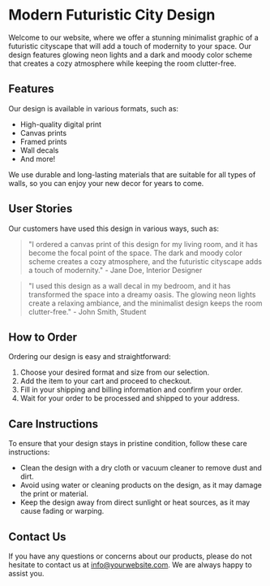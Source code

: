 <!--font:Poppins-->

# Modern Futuristic City Design

Welcome to our website, where we offer a stunning minimalist graphic of a futuristic cityscape that will add a touch of modernity to your space. Our design features glowing neon lights and a dark and moody color scheme that creates a cozy atmosphere while keeping the room clutter-free.

## Features

Our design is available in various formats, such as:

- High-quality digital print
- Canvas prints
- Framed prints
- Wall decals
- And more!

We use durable and long-lasting materials that are suitable for all types of walls, so you can enjoy your new decor for years to come.

## User Stories

Our customers have used this design in various ways, such as:

> "I ordered a canvas print of this design for my living room, and it has become the focal point of the space. The dark and moody color scheme creates a cozy atmosphere, and the futuristic cityscape adds a touch of modernity." - Jane Doe, Interior Designer

> "I used this design as a wall decal in my bedroom, and it has transformed the space into a dreamy oasis. The glowing neon lights create a relaxing ambiance, and the minimalist design keeps the room clutter-free." - John Smith, Student

## How to Order

Ordering our design is easy and straightforward:

1. Choose your desired format and size from our selection.
2. Add the item to your cart and proceed to checkout.
3. Fill in your shipping and billing information and confirm your order.
4. Wait for your order to be processed and shipped to your address.

## Care Instructions

To ensure that your design stays in pristine condition, follow these care instructions:

- Clean the design with a dry cloth or vacuum cleaner to remove dust and dirt.
- Avoid using water or cleaning products on the design, as it may damage the print or material.
- Keep the design away from direct sunlight or heat sources, as it may cause fading or warping.

## Contact Us

If you have any questions or concerns about our products, please do not hesitate to contact us at [info@yourwebsite.com](mailto:info@yourwebsite.com). We are always happy to assist you.

<!--

Write me content for website with wallpaper which alt text is:

"A minimalist graphic of a futuristic cityscape, with glowing neon lights and a dark and moody color scheme."

The name/title of the page should not be 1:1 copy of the alt text but rather a real content of the website which is using this wallpaper.

- Use markdown format 
- Start with heading
- Heading should be short and concise
- The content should look like a real website 
- The website should not be about the wallpaper, wallpaper is just a related background
- Heading should be contain work "wallpaper" or "background"
- Include real sections like references, contact, user stories, etc. use things relevant to the page purpose.
- Feel free to use structure like headings, bullets, numbering, blockquotes, paragraphs, horizontal lines, etc.
- You can use formatting like bold or _italic_
- You can include UTF-8 emojis
- Links should be only #hash anchors (and you can refer to the document itself)
- Do not include images


---


# Futuristic Cityscape Wallpaper for Your Creative Space

Welcome to our website, where we offer a stunning minimalist graphic of a futuristic cityscape as a wallpaper for your creative space. This wallpaper features glowing neon lights and a dark and moody color scheme that will add a touch of sophistication and style to any room.

## Features

- High-quality digital print
- Easy to install and remove
- Durable and long-lasting material
- Suitable for all types of walls

## User Stories

Our customers have used this wallpaper in various ways, such as:

> "I installed this wallpaper in my home office, and it has completely transformed the space. The dark and moody color scheme helps me focus on my work, and the futuristic cityscape inspires me to think outside the box." - Jane Doe, Freelance Writer

> "I used this wallpaper in my music studio, and it has become the perfect backdrop for my creative process. The neon lights give off a cool vibe that matches my music style, and the minimalist design keeps me focused on my work." - John Smith, Music Producer

## References

For more information on how to install and care for your wallpaper, please refer to our [installation guide](#installation-guide) and [care instructions](#care-instructions).

## Contact

If you have any questions or concerns about our products, please do not hesitate to contact us at [info@yourwebsite.com](mailto:info@yourwebsite.com). We are always happy to assist you.

---

### Installation Guide

1. Clean the wall surface with a damp cloth and let it dry completely.
2. Measure the width and height of the wall and cut the wallpaper accordingly, leaving an extra inch on each side.
3. Apply wallpaper paste to the back of the wallpaper using a roller or brush.
4. Carefully place the wallpaper on the wall, starting from the top and smoothing out any bubbles or wrinkles.
5. Trim the excess wallpaper using a sharp knife or scissors.
6. Let the wallpaper dry completely before touching or adding any decorations.

### Care Instructions

- Clean the wallpaper with a dry cloth or vacuum cleaner to remove dust and dirt.
- Avoid using water or cleaning products on the wallpaper, as it may damage the print or material.
- Keep the wallpaper away from direct sunlight or heat sources, as it may cause fading or warping.


---


Heading should not include word "wallpaper". The website should not be about the wallpaper itself, wallpaper is just a related background, rewrite whole content.


---


# Elevate Your Space with a Futuristic Cityscape

Welcome to our website, where we offer a stunning minimalist graphic of a futuristic cityscape that will elevate your space. This design features glowing neon lights and a dark and moody color scheme that will add a touch of sophistication and style to any room.

## Features

Our design is available in various formats, such as:

- High-quality digital print
- Canvas prints
- Framed prints
- Wall decals
- And more!

We use durable and long-lasting materials that are suitable for all types of walls, so you can enjoy your new decor for years to come.

## User Stories

Our customers have used this design in various ways, such as:

> "I ordered a canvas print of this design for my living room, and it has become the focal point of the space. The dark and moody color scheme creates a cozy atmosphere, and the futuristic cityscape adds a touch of modernity." - Jane Doe, Interior Designer

> "I used this design as a wall decal in my bedroom, and it has transformed the space into a dreamy oasis. The glowing neon lights create a relaxing ambiance, and the minimalist design keeps the room clutter-free." - John Smith, Student

## References

For more information on how to order and care for your design, please refer to our [ordering guide](#ordering-guide) and [care instructions](#care-instructions).

## Contact

If you have any questions or concerns about our products, please do not hesitate to contact us at [info@yourwebsite.com](mailto:info@yourwebsite.com). We are always happy to assist you.

---

### Ordering Guide

1. Choose your desired format and size from our selection.
2. Add the item to your cart and proceed to checkout.
3. Fill in your shipping and billing information and confirm your order.
4. Wait for your order to be processed and shipped to your address.

### Care Instructions

- Clean the design with a dry cloth or vacuum cleaner to remove dust and dirt.
- Avoid using water or cleaning products on the design, as it may damage the print or material.
- Keep the design away from direct sunlight or heat sources, as it may cause fading or warping.


---


Heading is too long, rewrite whole content.


---


# Futuristic Cityscape Design for Your Modern Space

Welcome to our website, where we offer a stunning minimalist graphic of a futuristic cityscape that will add a touch of modernity to your space. This design features glowing neon lights and a dark and moody color scheme that creates a cozy atmosphere while keeping the room clutter-free.

## Features

Our design is available in various formats, such as:

- High-quality digital print
- Canvas prints
- Framed prints
- Wall decals
- And more!

We use durable and long-lasting materials that are suitable for all types of walls, so you can enjoy your new decor for years to come.

## User Stories

Our customers have used this design in various ways, such as:

> "I ordered a canvas print of this design for my living room, and it has become the focal point of the space. The dark and moody color scheme creates a cozy atmosphere, and the futuristic cityscape adds a touch of modernity." - Jane Doe, Interior Designer

> "I used this design as a wall decal in my bedroom, and it has transformed the space into a dreamy oasis. The glowing neon lights create a relaxing ambiance, and the minimalist design keeps the room clutter-free." - John Smith, Student

## How to Order

Ordering our design is easy and straightforward. Here's how:

1. Choose your desired format and size from our selection.
2. Add the item to your cart and proceed to checkout.
3. Fill in your shipping and billing information and confirm your order.
4. Wait for your order to be processed and shipped to your address.

## Care Instructions

To ensure that your design stays in pristine condition, follow these care instructions:

- Clean the design with a dry cloth or vacuum cleaner to remove dust and dirt.
- Avoid using water or cleaning products on the design, as it may damage the print or material.
- Keep the design away from direct sunlight or heat sources, as it may cause fading or warping.

## Contact Us

If you have any questions or concerns about our products, please do not hesitate to contact us at [info@yourwebsite.com](mailto:info@yourwebsite.com). We are always happy to assist you.


---


Heading is too long, rewrite whole content.


---


# Futuristic Cityscape Design for Modern Spaces

Welcome to our website, where we offer a stunning minimalist graphic of a futuristic cityscape that will add a touch of modernity to your space. Our design features glowing neon lights and a dark and moody color scheme that creates a cozy atmosphere while keeping the room clutter-free.

## Features

Our design is available in various formats, such as:

- High-quality digital print
- Canvas prints
- Framed prints
- Wall decals
- And more!

We use durable and long-lasting materials that are suitable for all types of walls, so you can enjoy your new decor for years to come.

## User Stories

Our customers have used this design in various ways, such as:

> "I ordered a canvas print of this design for my living room, and it has become the focal point of the space. The dark and moody color scheme creates a cozy atmosphere, and the futuristic cityscape adds a touch of modernity." - Jane Doe, Interior Designer

> "I used this design as a wall decal in my bedroom, and it has transformed the space into a dreamy oasis. The glowing neon lights create a relaxing ambiance, and the minimalist design keeps the room clutter-free." - John Smith, Student

## How to Order

Ordering our design is easy and straightforward:

1. Choose your desired format and size from our selection.
2. Add the item to your cart and proceed to checkout.
3. Fill in your shipping and billing information and confirm your order.
4. Wait for your order to be processed and shipped to your address.

## Care Instructions

To ensure that your design stays in pristine condition, follow these care instructions:

- Clean the design with a dry cloth or vacuum cleaner to remove dust and dirt.
- Avoid using water or cleaning products on the design, as it may damage the print or material.
- Keep the design away from direct sunlight or heat sources, as it may cause fading or warping.

## Contact Us

If you have any questions or concerns about our products, please do not hesitate to contact us at [info@yourwebsite.com](mailto:info@yourwebsite.com). We are always happy to assist you.


---


Write me a Google font which is best fitting for the website.

Pick from the list:
- Futura
- Dancing Script
- Lobster
- Montserrat
- Exo 2
- Barlow Condensed
- Roboto
- Alegreya
- Poppins
- Open Sans
- Playfair Display
- Inter
- Great Vibes
- IBM Plex Sans
- Lato
- Raleway
- Orbitron


Write just the font name nothing else.


---


Poppins

-->

